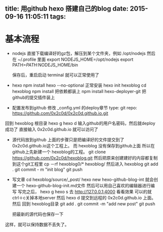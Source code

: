 title: 用github hexo 搭建自己的blog
date: 2015-09-16 11:05:11
tags:
---
# 基本流程
* nodejs
  直接下载编译好的gz包，解压到某个文件夹，例如 /opt/nodejs
  然后在 ~/.profile 里面
  export NODEJS_HOME=/opt/nodejs
  export PATH=$PATH:$NODEJS_HOME/bin

  保存后，重启启动 terminal 就可以正常使用了 

* hexo
  npm install hexo --no-optional
正常安装
   hexo init hexoblog
   cd  hexoblog
   npm install  把依赖都装上
   npm install hexo-deployer-git 把github的提交插件装上

* 配置发布到github
   修改 _config.yml 的deploy章节
    type: git
    repo: https://github.com/0x2c0d/0x2c0d.github.io.git

 回到 hexoblog 根目录
   hexo g
   hexo d
   输入github的用户名密码，然后就deploy成功了
   直接输入 0x2c0d.github.io 就可以访问了
* 源代码放到github
   上面的步骤只是把编译好的文件提交到了 0x2c0d.github.io这个工程上。
   而 hexoblog 没有保存到github上面
   所以在github上先新建一个 hexoblog的工程。
   git clone https://github.com/0x2c0d/hexoblog.git
   然后把原来创建建好的内容都复制到这个git工程里
   cp －rf hexoblog0/* hexoblog/
   然后进入 hexoblog 
   git add .
   git commit - m "init blog"
   git push  
 * 写文章
   cd hexoblog/source/_post/
   hexo new hexo-github-blog-int
   就会创建一个 hexo-github-blog-init.md文件
   然后可以用自己喜欢的编辑器进行编写
   写完之后，
   hexo g
   hexo s
   去 http://127.0.0.1:4000 看看效果
   可以的就 ctrl＋c关掉本地server
   然后 hexo d 提交到远程的 0x2c0d.github.io 上面。
   然后 回到 hexoblog目录
    git add .
    git commit -m "add new post"
    git push

   把最新的源代码也保存一下
   


 这样，就可以保持数据不丢失了。

